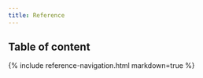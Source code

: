 ```yaml
---
title: Reference
---
```


## Table of content

{% include reference-navigation.html
    markdown=true
%}

